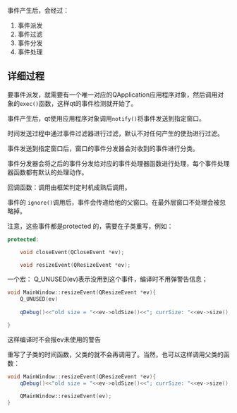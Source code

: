 
事件产生后，会经过：
1. 事件派发
2. 事件过滤
3. 事件分发
4. 事件处理

## 详细过程

要事件派发，就需要有一个唯一对应的QApplication应用程序对象，然后调用对象的`exec()`函数，这样qt的事件检测就开始了。

事件产生后，qt使用应用程序对象调用`notify()`将事件发送到指定窗口。

时间发送过程中通过事件过滤器进行过滤，默认不对任何产生的使劲进行过滤。

事件发送到指定窗口后，窗口的事件分发器会对收到的事件进行分类。

事件分发器会将之后的事件分发给对应的事件处理器函数进行处理，每个事件处理器函数都有默认的处理动作。



回调函数：调用由框架判定时机成熟后调用。

事件的 `ignore()`调用后，事件会传递给他的父窗口。在最外层窗口不处理会被忽略掉。

注意，这些事件都是protected 的，需要在子类重写，例如：
```cpp
protected:

    void closeEvent(QCloseEvent *ev);

    void resizeEvent(QResizeEvent *ev);
```

一个宏：
Q_UNUSED(ev)表示没用到这个事件，编译时不用弹警告信息；
```cpp
void MainWindow::resizeEvent(QResizeEvent *ev){
	Q_UNUSED(ev)
	
    qDebug()<<"old size = "<<ev->oldSize()<<"; currSize: "<<ev->size();

}
```
这样编译时不会报ev未使用的警告

重写了子类的时间函数，父类的就不会再调用了。当然，也可以这样调用父类的函数：

```cpp
void MainWindow::resizeEvent(QResizeEvent *ev){
    qDebug()<<"old size = "<<ev->oldSize()<<"; currSize: "<<ev->size();
    
    QMainWindow::resizeEvent(ev);
}
```